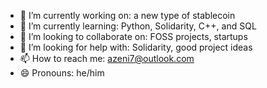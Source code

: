 
- 🔭 I’m currently working on: a new type of stablecoin
- 🌱 I’m currently learning: Python, Solidarity, C++, and SQL
- 👯 I’m looking to collaborate on: FOSS projects, startups
- 🤔 I’m looking for help with: Solidarity, good project ideas
- 📫 How to reach me: azeni7@outlook.com
- 😄 Pronouns: he/him


